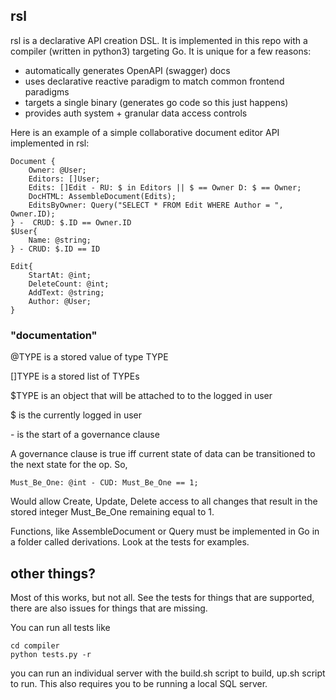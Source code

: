 ## rsl

rsl is a declarative API creation DSL. It is implemented in this repo with a compiler (written in python3) targeting Go. It is unique for a few reasons:

- automatically generates OpenAPI (swagger) docs
- uses declarative reactive paradigm to match common frontend paradigms
- targets a single binary (generates go code so this just happens)
- provides auth system + granular data access controls

Here is an example of a simple collaborative document editor API implemented in rsl:

```
Document {
    Owner: @User;
    Editors: []User;
    Edits: []Edit - RU: $ in Editors || $ == Owner D: $ == Owner;
    DocHTML: AssembleDocument(Edits);
    EditsByOwner: Query("SELECT * FROM Edit WHERE Author = ", Owner.ID);
} -  CRUD: $.ID == Owner.ID 
$User{
    Name: @string;
} - CRUD: $.ID == ID

Edit{
    StartAt: @int;
    DeleteCount: @int;
    AddText: @string;
    Author: @User; 
}
```

###  "documentation"
@TYPE is a stored value of type TYPE

[]TYPE is a stored list of TYPEs

$TYPE is an object that will be attached to to the logged in user

$ is the currently logged in user

\- is the start of a governance clause




A governance clause is true iff current state of data can be transitioned to the next state for the op. So,

`Must_Be_One: @int - CUD: Must_Be_One == 1;`

Would allow Create, Update, Delete access to all changes that result in the stored integer Must_Be_One remaining equal to 1. 

Functions, like AssembleDocument or Query must be implemented in Go in a folder called derivations. Look at the tests for examples.


## other things?

Most of this works, but not all. See the tests for things that are supported, there are also issues for things that are missing.

You can run all tests like
```
cd compiler
python tests.py -r
```

you can run an individual server with the build.sh script to build, up.sh script to run. This also requires you to be running a local SQL server.


